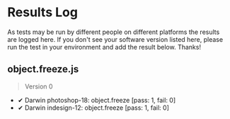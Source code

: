 # Results Log

As tests may be run by different people on different platforms the results are logged here. If you don't see your software version listed here, please run the test in your environment and add the result below. Thanks!

## object.freeze.js

> Version 0

- ✔ Darwin photoshop-18: object.freeze [pass: 1, fail: 0]
- ✔ Darwin indesign-12: object.freeze [pass: 1, fail: 0]

